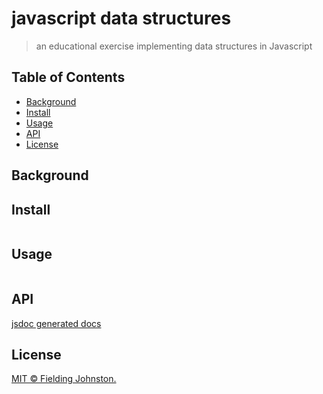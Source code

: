 # javascript data structures

> an educational exercise implementing data structures in Javascript

## Table of Contents

- [Background](#background)
- [Install](#install)
- [Usage](#usage)
- [API](#api)
- [License](#license)

## Background



## Install

```
```

## Usage

```js
```

## API

[jsdoc generated docs](https://fielding.github.io/javascript-data-structures/)

## License

[MIT © Fielding Johnston.](../LICENSE)
